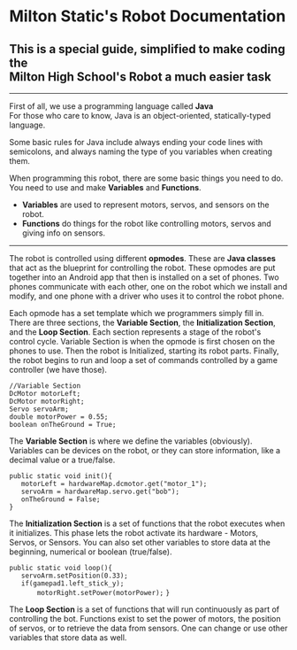 # Milton Static's Robot Documentation
This is a special guide, simplified to make coding the  
Milton High School's Robot a much easier task
---

---

First of all, we use a programming language called **Java**  
For those who care to know, Java is an object-oriented, statically-typed language.

Some basic rules for Java include always ending your code lines with semicolons, and always naming the type of you variables when creating them.

When programming this robot, there are some basic things you need to do.  
You need to use and make **Variables** and **Functions**.    
- **Variables** are used to represent motors, servos, and sensors on the robot.  
- **Functions** do things for the robot like controlling motors, servos and giving info on sensors.

---

The robot is controlled using different **opmodes**. These are **Java classes** that act as the blueprint for controlling the robot.  These opmodes are put together into an Android app that then is installed on a set of phones.  Two phones communicate with each other, one on the robot which we install and modify, and one phone with a driver who uses it to control the robot phone.

Each opmode has a set template which we programmers simply fill in.    
There are three sections, the **Variable Section**, the **Initialization Section**, and the **Loop Section**.  Each section represents a stage of the robot's control cycle. Variable Section is when the opmode is first chosen on the phones to use.  Then the robot is Initialized, starting its robot parts. Finally, the robot begins to run and loop a set of commands controlled by a game controller (we have those).

`//Variable Section`  
`DcMotor motorLeft;`  
`DcMotor motorRight;`  
`Servo servoArm;`  
`double motorPower = 0.55;`  
`boolean onTheGround = True;`

The **Variable Section** is where we define the variables (obviously). Variables can be devices on the robot, or they can store information, like a decimal value or a true/false.

`public static void init(){`  
`   motorLeft = hardwareMap.dcmotor.get("motor_1");`  
`   servoArm = hardwareMap.servo.get("bob");`  
`   onTheGround = False;`  
`}`   

The **Initialization Section** is a set of functions that the robot executes when it initializes.  This phase lets the robot activate its hardware - Motors, Servos, or Sensors.  You can also set other variables to store data at the beginning, numerical or boolean (true/false).

`public static void loop(){`  
`   servoArm.setPosition(0.33);`  
`   if(gamepad1.left_stick_y);`  
`       motorRight.setPower(motorPower);`
`}`

The **Loop Section** is a set of functions that will run continuously as part of controlling the bot.  Functions exist to set the power of motors, the position of servos, or to retrieve the data from sensors.  One can change or use other variables that store data as well.